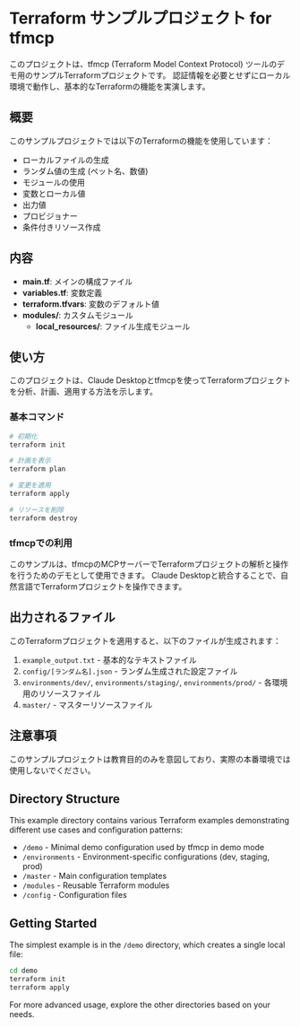 # Terraform サンプルプロジェクト for tfmcp

このプロジェクトは、tfmcp (Terraform Model Context Protocol) ツールのデモ用のサンプルTerraformプロジェクトです。
認証情報を必要とせずにローカル環境で動作し、基本的なTerraformの機能を実演します。

## 概要

このサンプルプロジェクトでは以下のTerraformの機能を使用しています：

- ローカルファイルの生成
- ランダム値の生成 (ペット名、数値)
- モジュールの使用
- 変数とローカル値
- 出力値
- プロビジョナー
- 条件付きリソース作成

## 内容

- **main.tf**: メインの構成ファイル
- **variables.tf**: 変数定義
- **terraform.tfvars**: 変数のデフォルト値
- **modules/**: カスタムモジュール
  - **local_resources/**: ファイル生成モジュール

## 使い方

このプロジェクトは、Claude Desktopとtfmcpを使ってTerraformプロジェクトを分析、計画、適用する方法を示します。

### 基本コマンド

```bash
# 初期化
terraform init

# 計画を表示
terraform plan

# 変更を適用
terraform apply

# リソースを削除
terraform destroy
```

### tfmcpでの利用

このサンプルは、tfmcpのMCPサーバーでTerraformプロジェクトの解析と操作を行うためのデモとして使用できます。
Claude Desktopと統合することで、自然言語でTerraformプロジェクトを操作できます。

## 出力されるファイル

このTerraformプロジェクトを適用すると、以下のファイルが生成されます：

1. `example_output.txt` - 基本的なテキストファイル
2. `config/[ランダム名].json` - ランダム生成された設定ファイル
3. `environments/dev/`, `environments/staging/`, `environments/prod/` - 各環境用のリソースファイル
4. `master/` - マスターリソースファイル

## 注意事項

このサンプルプロジェクトは教育目的のみを意図しており、実際の本番環境では使用しないでください。

## Directory Structure

This example directory contains various Terraform examples demonstrating different use cases and configuration patterns:

- `/demo` - Minimal demo configuration used by tfmcp in demo mode
- `/environments` - Environment-specific configurations (dev, staging, prod)
- `/master` - Main configuration templates
- `/modules` - Reusable Terraform modules
- `/config` - Configuration files

## Getting Started

The simplest example is in the `/demo` directory, which creates a single local file:

```bash
cd demo
terraform init
terraform apply
```

For more advanced usage, explore the other directories based on your needs.

